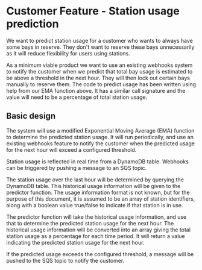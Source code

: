 # Customer Feature - Station usage prediction

We want to predict station usage for a customer who wants to always have some bays in reserve. They don't want to reserve these bays unnecessarily as it will reduce flexibility for users using stations.

As a minimum viable product we want to use an existing webhooks system to notify the customer when we predict that total bay usage is estimated to be above a threshold in the next hour. They will then lock out certain bays manually to reserve them. The code to predict usage has been written using help from our EMA function above. It has a similar call signature and the value will need to be a percentage of total station usage.

## Basic design

The system will use a modified Exponential Moving Average (EMA) function to determine the predicted station usage. It will run periodically, and use an existing webhooks feature to notify the customer when the predicted usage for the next hour will exceed a configured threshold.

Station usage is reflected in real time from a DynamoDB table.
Webhooks can be triggered by pushing a message to an SQS topic.

The station usage over the last hour will be determined by querying the DynamoDB table. This historical usage information will be given to the predictor function. The usage information format is not known, but for the purpose of this document, it is assumed to be an array of station identifiers, along with a boolean value true/false to indicate if that station is in use.

The predictor function will take the historical usage information, and use that to determine the predicted station usage for the next hour. The historical usage information will be converted into an array giving the total station usage as a percentage for each time period. It will return a value indicating the predicted station usage for the next hour.

If the predicted usage exceeds the configured threshold, a message will be pushed to the SQS topic to notify the customer.
